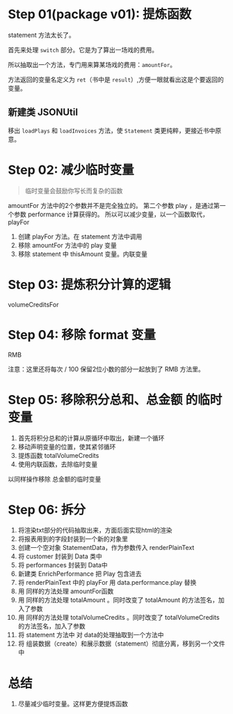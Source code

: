 # Step 01(package v01): 提炼函数
statement 方法太长了。

首先来处理 `switch` 部分。它是为了算出一场戏的费用。

所以抽取出一个方法，专门用来算某场戏的费用：`amountFor`。

方法返回的变量名定义为 `ret`（书中是 `result`）,方便一眼就看出这是个要返回的变量。

## 新建类 JSONUtil
移出 `loadPlays` 和 `loadInvoices` 方法，使 `Statement` 类更纯粹，更接近书中原意。

# Step 02: 减少临时变量
> 临时变量会鼓励你写长而复杂的函数
>

amountFor 方法中的2个参数并不是完全独立的。
第二个参数 play ，是通过第一个参数 performance 计算获得的。
所以可以减少变量，以一个函数取代，playFor

1. 创建 playFor 方法。在 statement 方法中调用
2. 移除 amountFor 方法中的 play 变量
3. 移除 statement 中 thisAmount 变量。内联变量

# Step 03: 提炼积分计算的逻辑
volumeCreditsFor

# Step 04: 移除 format 变量
RMB

注意：这里还将每次 / 100 保留2位小数的部分一起放到了 RMB 方法里。

# Step 05: 移除积分总和、总金额 的临时变量
1. 首先将积分总和的计算从原循环中取出，新建一个循环
2. 移动声明变量的位置，使其紧邻循环
3. 提炼函数 totalVolumeCredits
4. 使用内联函数，去除临时变量

以同样操作移除 总金额的临时变量

# Step 06: 拆分
1. 将渲染txt部分的代码抽取出来，方面后面实现html的渲染
2. 将报表用到的字段封装到一个新的对象里
3. 创建一个空对象 StatementData，作为参数传入 renderPlainText
4. 将 customer 封装到 Data 类中
5. 将 performances 封装到 Data中
6. 新建类 EnrichPerformance 把 Play 包含进去
7. 将 renderPlainText 中的 playFor 用 data.performance.play 替换
8. 用 同样的方法处理 amountFor函数
9. 用 同样的方法处理 totalAmount 。同时改变了 totalAmount 的方法签名，加入了参数
9. 用 同样的方法处理 totalVolumeCredits 。同时改变了 totalVolumeCredits 的方法签名，加入了参数
9. 将 statement 方法中 对 data的处理抽取到一个方法中
9. 将 组装数据（create）和展示数据（statement）彻底分离，移到另一个文件中



# 总结
1. 尽量减少临时变量。这样更方便提炼函数